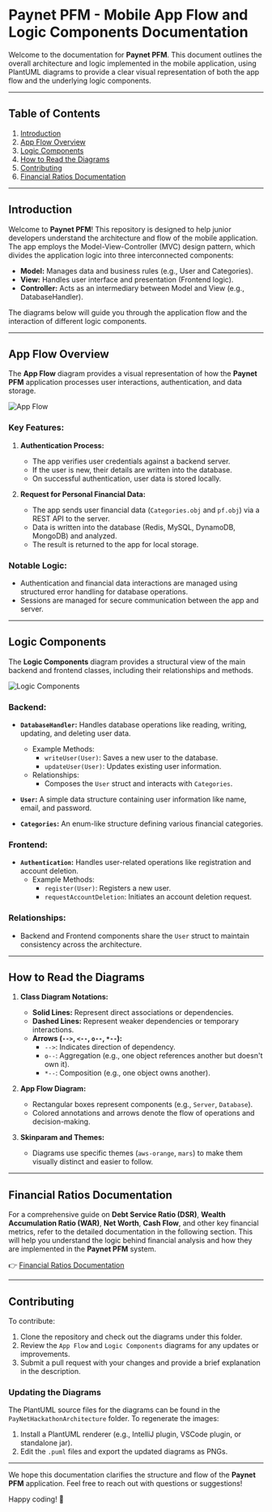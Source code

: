 # Paynet PFM - Mobile App Flow and Logic Components Documentation

Welcome to the documentation for **Paynet PFM**. This document outlines the overall architecture and logic implemented in the mobile application, using PlantUML diagrams to provide a clear visual representation of both the app flow and the underlying logic components.

---

## Table of Contents

1. [Introduction](#introduction)
2. [App Flow Overview](#app-flow-overview)
3. [Logic Components](#logic-components)
4. [How to Read the Diagrams](#how-to-read-the-diagrams)
5. [Contributing](#contributing)
6. [Financial Ratios Documentation](#financial-ratios-documentation) <!-- Added this new section -->

---

## Introduction

Welcome to **Paynet PFM**! This repository is designed to help junior developers understand the architecture and flow of the mobile application. The app employs the Model-View-Controller (MVC) design pattern, which divides the application logic into three interconnected components:

- **Model:** Manages data and business rules (e.g., User and Categories).
- **View:** Handles user interface and presentation (Frontend logic).
- **Controller:** Acts as an intermediary between Model and View (e.g., DatabaseHandler).

The diagrams below will guide you through the application flow and the interaction of different logic components.

---

## App Flow Overview

The **App Flow** diagram provides a visual representation of how the **Paynet PFM** application processes user interactions, authentication, and data storage.

![App Flow](APP_FLOW.png)

### Key Features:

1. **Authentication Process:**

   - The app verifies user credentials against a backend server.
   - If the user is new, their details are written into the database.
   - On successful authentication, user data is stored locally.

2. **Request for Personal Financial Data:**
   - The app sends user financial data (`Categories.obj` and `pf.obj`) via a REST API to the server.
   - Data is written into the database (Redis, MySQL, DynamoDB, MongoDB) and analyzed.
   - The result is returned to the app for local storage.

### Notable Logic:

- Authentication and financial data interactions are managed using structured error handling for database operations.
- Sessions are managed for secure communication between the app and server.

---

## Logic Components

The **Logic Components** diagram provides a structural view of the main backend and frontend classes, including their relationships and methods.

![Logic Components](notyet)

### Backend:

- **`DatabaseHandler`:** Handles database operations like reading, writing, updating, and deleting user data.

  - Example Methods:
    - `writeUser(User)`: Saves a new user to the database.
    - `updateUser(User)`: Updates existing user information.
  - Relationships:
    - Composes the `User` struct and interacts with `Categories`.

- **`User`:** A simple data structure containing user information like name, email, and password.

- **`Categories`:** An enum-like structure defining various financial categories.

### Frontend:

- **`Authentication`:** Handles user-related operations like registration and account deletion.
  - Example Methods:
    - `register(User)`: Registers a new user.
    - `requestAccountDeletion`: Initiates an account deletion request.

### Relationships:

- Backend and Frontend components share the `User` struct to maintain consistency across the architecture.

---

## How to Read the Diagrams

1. **Class Diagram Notations:**

   - **Solid Lines:** Represent direct associations or dependencies.
   - **Dashed Lines:** Represent weaker dependencies or temporary interactions.
   - **Arrows (`-->`, `<--`, `o--`, `*--`):**
     - `-->`: Indicates direction of dependency.
     - `o--`: Aggregation (e.g., one object references another but doesn't own it).
     - `*--`: Composition (e.g., one object owns another).

2. **App Flow Diagram:**

   - Rectangular boxes represent components (e.g., `Server`, `Database`).
   - Colored annotations and arrows denote the flow of operations and decision-making.

3. **Skinparam and Themes:**
   - Diagrams use specific themes (`aws-orange`, `mars`) to make them visually distinct and easier to follow.

---

## Financial Ratios Documentation

For a comprehensive guide on **Debt Service Ratio (DSR)**, **Wealth Accumulation Ratio (WAR)**, **Net Worth**, **Cash Flow**, and other key financial metrics, refer to the detailed documentation in the following section. This will help you understand the logic behind financial analysis and how they are implemented in the **Paynet PFM** system.

👉 [Financial Ratios Documentation](./FinancialRatios.md) <!-- Link to your separate Financial Ratios documentation -->

---

## Contributing

To contribute:

1. Clone the repository and check out the diagrams under this folder.
2. Review the `App Flow` and `Logic Components` diagrams for any updates or improvements.
3. Submit a pull request with your changes and provide a brief explanation in the description.

### Updating the Diagrams

The PlantUML source files for the diagrams can be found in the `PayNetHackathonArchitecture` folder. To regenerate the images:

1. Install a PlantUML renderer (e.g., IntelliJ plugin, VSCode plugin, or standalone jar).
2. Edit the `.puml` files and export the updated diagrams as PNGs.

---

We hope this documentation clarifies the structure and flow of the **Paynet PFM** application. Feel free to reach out with questions or suggestions!

Happy coding! 🚀
